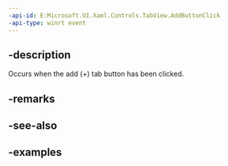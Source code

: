 ```yaml
---
-api-id: E:Microsoft.UI.Xaml.Controls.TabView.AddButtonClick
-api-type: winrt event
---
```


## -description

Occurs when the add (+) tab button has been clicked. 

## -remarks

## -see-also

## -examples


